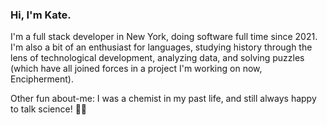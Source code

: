 ### Hi, I'm Kate.

I'm a full stack developer in New York, doing software full time since 2021.  I'm also a bit of an enthusiast for languages, studying history through the lens of technological development, analyzing data, and solving puzzles (which have all joined forces in a project I'm working on now, Encipherment).

Other fun about-me: I was a chemist in my past life, and still always happy to talk science! 👩‍🔬

<!--
**RadicalPrecursor/RadicalPrecursor** is a ✨ _special_ ✨ repository because its `README.md` (this file) appears on your GitHub profile.

Here are some ideas to get you started:

- 🔭 I’m currently working on ...
- 🌱 I’m currently learning ...
- 👯 I’m looking to collaborate on ...
- 🤔 I’m looking for help with ...
- 💬 Ask me about ...
- 📫 How to reach me: ...
- 😄 Pronouns: ...
- ⚡ Fun fact: ...
-->
